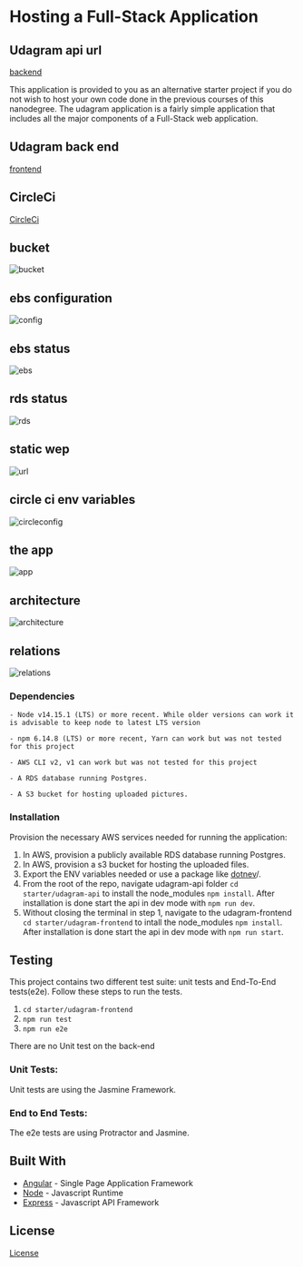 # Hosting a Full-Stack Application

## Udagram api url

[backend](http://udagram-api-dev222222222222222222.us-east-1.elasticbeanstalk.com)

This application is provided to you as an alternative starter project if you do not wish to host your own code done in the previous courses of this nanodegree. The udagram application is a fairly simple application that includes all the major components of a Full-Stack web application.

## Udagram back end

[frontend](http://myawsbucket589745.s3-website-us-east-1.amazonaws.com)

## CircleCi

[CircleCi](https://app.circleci.com/pipelines/github/M0stafa123/udagram)

## bucket

![bucket](https://user-images.githubusercontent.com/98834672/216066108-5ed85b7c-f10c-4b60-95fd-1e4b8166179e.PNG)

## ebs configuration

![config](https://user-images.githubusercontent.com/98834672/216077859-c7b61750-1bd7-476a-a8d8-2a3416f58f57.PNG)

## ebs status

![ebs](https://user-images.githubusercontent.com/98834672/216066259-901fd240-2374-499a-95a0-6f08d66b82b5.PNG)

## rds status

![rds](https://user-images.githubusercontent.com/98834672/216066902-c55f8b64-658a-4a2a-ae3c-6ea931def5fe.PNG)

## static wep

![url](https://user-images.githubusercontent.com/98834672/216066333-98b29061-0060-4aba-814f-2c4bd69472c6.PNG)

## circle ci env variables

![circleconfig](https://user-images.githubusercontent.com/98834672/216079551-7b7631f5-2a6a-4432-a468-599168fe75a7.PNG)

## the app

![app](https://user-images.githubusercontent.com/98834672/216067912-2b1529b8-7f65-4f5d-b1fa-5bcd507d5b6c.PNG)

## architecture

![architecture](https://user-images.githubusercontent.com/98834672/216074232-48e9518b-7429-40f3-833f-b7d8c066661f.png)

## relations

![relations](https://user-images.githubusercontent.com/98834672/216075568-71a11e95-0a9f-44e0-80fe-49d1eb3edc79.PNG)

### Dependencies

```
- Node v14.15.1 (LTS) or more recent. While older versions can work it is advisable to keep node to latest LTS version

- npm 6.14.8 (LTS) or more recent, Yarn can work but was not tested for this project

- AWS CLI v2, v1 can work but was not tested for this project

- A RDS database running Postgres.

- A S3 bucket for hosting uploaded pictures.

```

### Installation

Provision the necessary AWS services needed for running the application:

1. In AWS, provision a publicly available RDS database running Postgres. <Place holder for link to classroom article>
1. In AWS, provision a s3 bucket for hosting the uploaded files. <Place holder for tlink to classroom article>
1. Export the ENV variables needed or use a package like [dotnev](https://www.npmjs.com/package/dotenv)/.
1. From the root of the repo, navigate udagram-api folder `cd starter/udagram-api` to install the node_modules `npm install`. After installation is done start the api in dev mode with `npm run dev`.
1. Without closing the terminal in step 1, navigate to the udagram-frontend `cd starter/udagram-frontend` to intall the node_modules `npm install`. After installation is done start the api in dev mode with `npm run start`.

## Testing

This project contains two different test suite: unit tests and End-To-End tests(e2e). Follow these steps to run the tests.

1. `cd starter/udagram-frontend`
1. `npm run test`
1. `npm run e2e`

There are no Unit test on the back-end

### Unit Tests:

Unit tests are using the Jasmine Framework.

### End to End Tests:

The e2e tests are using Protractor and Jasmine.

## Built With

- [Angular](https://angular.io/) - Single Page Application Framework
- [Node](https://nodejs.org) - Javascript Runtime
- [Express](https://expressjs.com/) - Javascript API Framework

## License

[License](LICENSE.txt)
